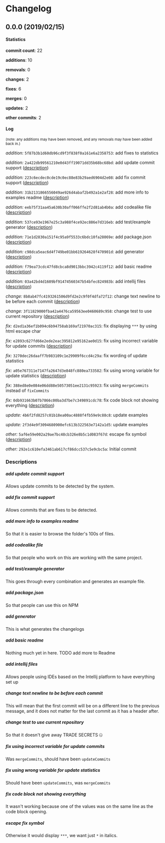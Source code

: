 # Changelog
## 0.0.0 (2019/02/15)
#### Statistics
**commit count**: 22

**additions**: 10

**removals**: 0

**changes**: 2

**fixes**: 6

**merges**: 0

**updates**: 2

**other commits**: 2

#### Log
<small>(note: any additions may have been removed, and any removals may have been added back in.)</small>

*addition:* `5f87b3b1d60db96cd9f3f838f0a161e6a2358753`: add fixes to statistics

*addition:* `2a422db99561210e0d43ff19071dd35b68bc68bd`: add update commit support ([description](#add-update-commit-support-16))

*addition:* `223c6ecdec0cde19c0ec88e83b29aed6904d2e08`: add fix commit support ([description](#add-fix-commit-support-16))

*addition:* `31b2131866556049ae926d4abaf2b492a1e2af28`: add more info to examples readme ([description](#add-more-info-to-examples-readme-16))

*addition:* `eeb75f31aa45a630b30aff066ffe2f2d81ab4b0a`: add codealike file ([description](#add-codealike-file-16))

*addition:* `537ce93e1967e25c3a988f4ce92ec886e7d316eb`: add test/example generator ([description](#add-testexample-generator-16))

*addition:* `71e1d2830a151f4c95a9f5533c6bdc10fa28069e`: add package.json ([description](#add-packagejson-16))

*addition:* `c98dca5eac6d4f749be01bb619264628f470901d`: add generator ([description](#add-generator-16))

*addition:* `f79ea73cdc47fd8cbca8d9013bbc3942c4119f12`: add basic readme ([description](#add-basic-readme-16))

*addition:* `03a42bd4d1609bf91474560347b54bfec824983b`: add intellij files ([description](#add-intellij-files-16))

*change:* `8b8ab47fc4193261506d9fd2e2c9f0f4dfa72f12`: change text newline to be before each commit ([description](#change-text-newline-to-be-before-each-commit-16))

*change:* `3f11829000fba42a4476ca59563ee0460689c958`: change test to use current repository ([description](#change-test-to-use-current-repository-16))

*fix:* `d2ed1a36ef1b094c6b94758ab169af21970ac315`: fix displaying `***` by using html escape char

*fix:* `e2893c627fd66e2ede2eac395812e95162ae0d15`: fix using incorrect variable for update commits ([description](#fix-using-incorrect-variable-for-update-commits-16))

*fix:* `3270dec26daaff7b983109c1e29909f6ccd4c29a`: fix wording of update statistics

*fix:* `a05e767311e7147fa2647d3e848fc880ea733582`: fix using wrong variable for update statistics ([description](#fix-using-wrong-variable-for-update-statistics-16))

*fix:* `388ed8e0e084e06dd88e50573051ee2131c95923`: fix using `mergeCommits` instead of `fixCommits`

*fix:* `0db931663b07b7866c00ba3d7be7c349891cdc78`: fix code block not showing everything ([description](#fix-code-block-not-showing-everything-16))

*update:* `4b6f2fd8257c01b18ea00ac4888f4fb59e9c88c8`: update examples

*update:* `2f3d4e9f3094680900efc613b322563e7142a1d5`: update examples

*other:* `5af6e59e002a29ae7bc48cb326e8b5c1d083f67d`: escape fix symbol ([description](#escape-fix-symbol-16))

*other:* `292e1c610efa3461ab617cf86dcc537c5e9cbc5a`: Initial commit
### Descriptions
##### add update commit support
Allows update commits to be detected by the system.
##### add fix commit support
Allows commits that are fixes to be detected.
##### add more info to examples readme
So that it is easier to browse the folder's 100s of files.
##### add codealike file
So that people who work on this are working with the same project.
##### add test/example generator
This goes through every combination and generates an example file.
##### add package.json
So that people can use this on NPM
##### add generator
This is what generates the changelogs
##### add basic readme
Nothing much yet in here. TODO add more to Readme
##### add intellij files
Allows people using IDEs based on the Intellij platform to have everything set up
##### change text newline to be before each commit
This will mean that the first commit will be on a different line to the previous message, and it does not matter for the last commit as it has a header after.
##### change test to use current repository
So that it doesn't give away TRADE SECRETS 🤐
##### fix using incorrect variable for update commits
Was `mergeCommits`, should have been `updateCommits`
##### fix using wrong variable for update statistics
Should have been `updateCommits`, was `mergeCommits`
##### fix code block not showing everything
It wasn't working because one of the values was on the same line as the code block opening.
##### escape fix symbol
Otherwise it would display `***`, we want just `*` in italics.
